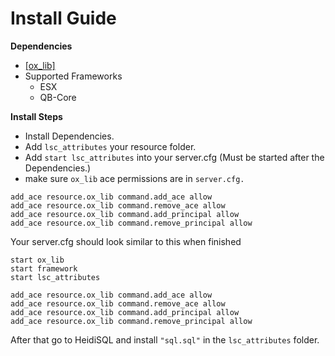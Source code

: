 # Install Guide

**Dependencies**

* [\[ox\_lib\]](https://overextended.dev/ox_lib)
* Supported Frameworks
  * ESX
  * QB-Core



**Install Steps**

* Install Dependencies.
* Add `lsc_attributes` your resource folder.
* Add `start lsc_attributes` into your server.cfg (Must be started after the Dependencies.)
* make sure `ox_lib` ace permissions are in `server.cfg.`

```
add_ace resource.ox_lib command.add_ace allow
add_ace resource.ox_lib command.remove_ace allow
add_ace resource.ox_lib command.add_principal allow
add_ace resource.ox_lib command.remove_principal allow
```



Your server.cfg should look similar to this when finished

```
start ox_lib
start framework
start lsc_attributes

add_ace resource.ox_lib command.add_ace allow
add_ace resource.ox_lib command.remove_ace allow
add_ace resource.ox_lib command.add_principal allow
add_ace resource.ox_lib command.remove_principal allow
```

After that go to HeidiSQL and install `"sql.sql"` in the `lsc_attributes` folder.
